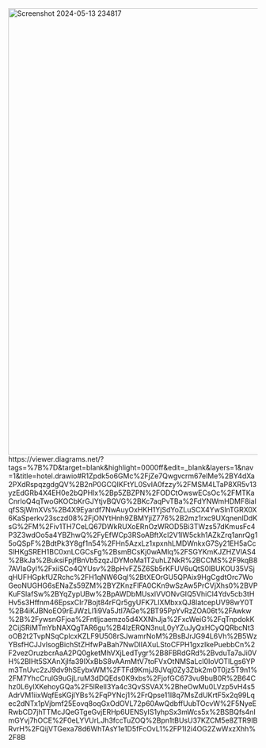 <img width="901" alt="Screenshot 2024-05-13 234817" src="https://github.com/SafinatunNaja29/web_hotel/assets/126491355/30ea8a29-ac56-448e-88e5-f99b1193ce35">
https://viewer.diagrams.net/?tags=%7B%7D&target=blank&highlight=0000ff&edit=_blank&layers=1&nav=1&title=hotel.drawio#R1Zpdk5o6GMc%2FjZe7Qwgvcrm67elMe%2BY4dXa2PXdRspqzgdgQV%2B2nP0GCQIKFtYL0SvIA0fzzy%2FMSM4LTaP8XR5v13yzEdGRb4X4EH0e2bQPHlx%2Bp5ZBZPN%2FODCtOwswECsOc%2FMTKaCnrloQ4qTwoGKOCbKrGJYtjvBQVG%2BKc7aqPvTBa%2FdYNWmHDMF8ialqfSSjWmXVs%2B4X9Eyardf7NwAuyOxHKH1YjSdYoZLuSCX4YwSlnTGRX0X6KaSperkv23sczd08%2FjONYtHnh9ZBMYjiZ776%2B2mz1rxc9UXqnenlDdKsG%2FM%2Fiv1TH7CeLQ67DWkRUXoERnOzWROD5Bi3TWzs57dKmusFc4P3Z3wdOo5a4YBZhwQ%2FyEfWCp3RSoABftXcl2V1lW5ckh1AZkZrq1anrQg15oQSpF%2BdtPk3Y8gf1n54%2FHn5AzxLz1xpxnhLMDWnkxG7Sy21EH5aCcSlHKgSREH1BC0xnLCGCsFg%2BsmBCsKj0wAMlq%2FSGYKmKJZHZVlAS4%2BkJa%2BuksiFpjfBnVb5zqzJDYMoMa1T2uhLZNkR%2BCCMS%2F9kqB87AVIaGyl%2FxiiSCo4QYUsv%2BpHvFZ5Z6Sb5rKFUV6uQtS0IBUKOU35VSjqHUFHGpkfUZRchc%2FH1qNW6Gql%2BtXEOrGU5QPAix9HgCgdtOrc7WoGeoNUGHG6sENaZs59ZM%2BYZKnzFlFA0CKn9wSzAw5PrCVjXhs0%2BVPKuFSlafSw%2BYqZypUBw%2BpAWDbMUsxlVVONvGIQ5VhiCl4Ydv5cb3tHHv5s3Hffnm46EpsxCIr7Bojt84rFQr5gyUFK7LlXMbxxQJ8latcepUV98wY0T%2B4iKJBNoEO9rEJWzLl1i9Va5JtI7AGe%2BT95PpYvRzZOA06t%2FAwkw%2B%2FywsnGFjoa%2Fntljcaemzo5d4XXNhJja%2FxcWeiG%2FqTnpdokK2CijSRiMTmYbNAXQgTAR6gu%2B4lzERQN3nuL0yYZuJyQxHCyQQRbcNt3oOB2t2TvpNSqCplcxKZLF9U508rSJwamrNoM%2BsBJrJG94L6Vh%2B5WzYBsfHCJJvlsogBichStZHfwPaBah7NwDlIAXuLStoCFPH1gxzIkePuebbCn%2F2vezOruzbcrAaA2PQ0gketMhVXjLedTygr%2B8FBRdGRd%2BvduTa7aJi0VH%2BIHt5SXAnXjIfa39IXxBbS8vAAmMtV7toFVxOtNMSaLcl0IoVOTILgs6YPm3TnUvc2zJ9dv9hSEybxWM%2FTFd9KmjJ9JVqj0Zy3Zbk2m0T0jz5T9n1%2FM7YhcCrulG9uGjLruM3dDQEds0K9xbs%2FjofGC673vu9buB0R%2B64Chz0L6ylXKehoyGQa%2F5lReIl3Ya4c3QvSSVAX%2BheOwMu0LVzp5vH4s5AdrVM1iixWqfEsKGjIYBs%2FqPYNcj1%2FrQpse11l8q7MsZdUKrtF5x2q99Lqec2dNTx1pVjbmf25Eovq8oqGxOdOVL72p60AwQdbffUubTOcvW%2F5NyeERwbCD7jhTTMcJQeGTgeGvjERHp6UENSyIS1yhpSx3mWcs5x%2BSBQfs4nImGYvj7hOCE%2F0eLYVUrLJh3fccTuZOQ%2Bpn1tBUsU37KZCM5e8ZTR9IBRvrH%2FQijVTGexa78d6WhTAsY1e1D5fFcOvL1%2FP1I2i4OG2ZwWxzXhh%2F8B
